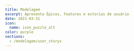 ```yaml
---
title: Modelagem
excerpt: Apresenta Épicos, Features e estorias de usuário
date: 2021-03-31
icon:
  name: icon_puzzle_alt
color: purple
sections:
  - /modelagem/user_storys
---
```

